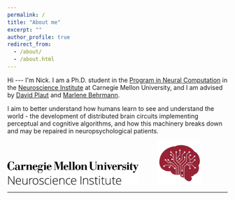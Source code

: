```yaml
---
permalink: /
title: "About me"
excerpt: ""
author_profile: true
redirect_from:
  - /about/
  - /about.html
---
```


Hi --- I'm Nick. I am a Ph.D. student in the [Program in Neural Computation](http://compneuro.cmu.edu/) in the [Neuroscience Institute](http://www.cmu.edu/ni) at Carnegie Mellon University, and I am advised by [David Plaut](http://www.cnbc.cmu.edu/~plaut/) and [Marlene Behrmann](http://www.cnbc.cmu.edu/~behrmann/).

I aim to better understand how humans learn to see and understand the world - the development of distributed brain circuits implementing perceptual and cognitive algorithms, and how this machinery breaks down and may be repaired in neuropsychological patients.

<!-- <br style="clear:both" /> -->
<p align="left">
  <img width="300" src="/images/Neuroscience_Institute_Black.png" alt="NI" style="margin-right: 20px">
  <img width="100" src="/images/CMNI_Logo_Red.png" alt="NI2" style="margin-left: 20px">
  <br>
</p>

<!-- ---   
# Publications and Pre-prints
<img align="left" src="/images/autism_pic.png" width="150" style="margin-right:10px"/> <b>[Uncharacteristic task-evoked pupillary responses implicate atypical locus coeruleus activity in autism](https://www.biorxiv.org/content/10.1101/863928v1.abstract)</b> <br>
Michael C. Granovetter, Charlie S. Burlingham, <b>Nicholas M. Blauch</b>, Nancy J. Minshaw, David J. Heeger, Marlene Behrmann (2019). <i>bioRXiv</i>.

<br style="clear:both" />
<br>
<img align="left" src="/images/ccn2019_pic.png" width="150" style="margin-right:10px"/> <b>[Computational insights into human expertise for familiar and unfamiliar face recognition](/publication/psyarxiv2019)</b> <br>
<b>Nicholas M. Blauch</b>, Marlene Behrmann, David C. Plaut. (2019). <i>PsyArxiv</i>.

<br style="clear:both" />
<br>
<img align="left" src="/images/nhb2019_pic.png" width="150" style="margin-right:10px"/> <b>[Representing Faces in 3D](/publication/nhb2019)</b> <br>
<b>Nicholas M. Blauch</b>, Marlene Behrmann. (2019)\\
<i>Nature Human Behavior</i>.

<br style="clear:both" />
<br>
<img align="left" src="/images/cogsci2017_pic.png" width="150" style="margin-right:10px"/> <b>[Functionally localized representations contain distributed information: insights from simulations of deep convolutional neural networks](/publication/cogsci2017)</b> <br>
<b>Nicholas M. Blauch</b>, Elissa Aminoff, Michael J. Tarr. (2017)\\
<i>39th Annual Proceedings of the Cognitive Science Society</i>, London U.K.
<br style="clear:both" />

---   
# Conference Presentations
<img align="left" src="/images/ccn2019_pic.png" width="150" style="margin-right:10px"/> <b>[Visual expertise and the familiar face advantage](/projects/CCN2019)</b> <br>
<b>Nicholas M. Blauch</b>, Marlene Behrmann, David Plaut.\\
Poster at <b>Cognitive Computational Neuroscience 2019</b>, Berlin Germany.

<br style="clear:both" />
<br>
<img align="left" src="/images/vss2019_pic.png" width="150" style="margin-right:10px"/> <b>[Assessing the similarity of object and scene representations through cross-validated voxel encoding models](/projects/VSS2019)</b> <br>
<b>Nicholas M. Blauch</b>, Filipe De Avile Belbute Peres, Alireza Chaman Zar, Juhi Farooqui, David Plaut, Marlene Behrmann. \\
Poster at <b>Vision Sciences 2019</b>, St. Pete Beach, FL.

<br style="clear:both" />
<br>
<img align="left" src="/images/ccn2018_pic.png" width="150" style="margin-right:10px"/> <b>[Task and stimulus normalization effects in face perception: an fMRI study](/projects/CCN2018)</b> <br>
<b>Nicholas M. Blauch</b>, Rosemary A. Cowell.\\
Poster at <b>Cognitive Computational Neuroscience 2018</b>, Philadelphia, PA.

<br style="clear:both" />
<br>
<img align="left" src="/images/cogsci2017_pic.png" width="150" style="margin-right:10px"/> <b>[Functionally localized representations contain distributed information](/talks/cogsci2017)</b> <br>
<b>Nicholas M. Blauch</b>, Elissa Aminoff, Michael J. Tarr.\\
Talk at <b>Cognitive Science 2017</b>, London, U.K.

<br style="clear:both" /> -->
---   
<!-- <br>
<p align="center">
  <img width="300" src="/images/brain.png" alt="Me" style="margin-right: 20px">
  <img width="300" src="/images/whitematter.png" alt="Also me" style="margin-left: 20px">
  <br>
  <em>Some pretty but uninformative pictures of me</em>
</p>
<br style="clear:both" /> -->


<!-- ### Recent publications
- Blauch N, Behrmann M. (2019). Representing Faces in 3D. Nature Human Behavior.
- Blauch N, Aminoff E, Tarr MJ. (2017). Functionally localized representations contain distributed information: insight from simulations of deep convolutional neural networks. 39th Annual Proceedings of the Cognitive Science Society, London U.K.

### Recent conference abstracts
- Blauch, N., Behrmann M., Plaut, D.C. (2019). Visual Expertise and the Familiar Face Advantage. Third Annual Cognitive
Computational Neuroscience Conference, 2019. Berlin, Germany.
- Blauch, N., De Avila Belbute Peres, F., Faroqui, J., Chaman Zar, A., Plaut, D., Behrmann, M. (2019). Assessing the
Similarity of Cortical Object and Scene Perception with Cross-Validated Voxel-Encoding Models. Vision Sciences Society
Annual Meeting. St. Pete Beach, FL.
- Blauch, N., Cowell, R.A. (2018). Task Demands and Stimulus Normalization in Face Perception: an fMRI Study. Second
Annual Cognitive Computational Neuroscience Conference, 2018. Philadelphia, PA.
- Blauch, N., Aminoff, E., Tarr, M.J. (2017). Understanding Cortical Face Selectivity. First Annual Cognitive Computational
Neuroscience Conference, 2017. New York, NY. -->

<!-- ### Bio
I did my undergraduate at the University of Massachusetts, Amherst, where I developed an [individual concentration](https://www.umass.edu/bdic/aboutus) in Cognitive Computational Neuroscience and minored in Physics. As an undergrad, I worked with Dave Huber on the nROUSE model of visual priming, and developed a behavioral experiment in which participants "navigated" along trajectories in a 2D isoluminant color space. I was also lucky to spend the summer after my sophomore year studying visual masking and crowding with Denis Pelli at NYU, and the following summer working on deep network simulations with Michael Tarr at CMU. After graduation, I spent a year working as a lab manager and research associate in Rosie Cowell's computational Memory and Perception Lab, learning the ins and outs of fMRI data analysis. I then returned to CMU to begin a Ph.D in Neural Computation.   -->

<!-- <div id="images" align="center">
    <img src="/images/cnbc.png" width="45%">

    <img src="/images/CMU_Logo_Horiz_Red.png" width="45%">
</div>​ -->

<!-- This is the front page of a website that is powered by the [academicpages template](https://github.com/academicpages/academicpages.github.io) and hosted on GitHub pages. [GitHub pages](https://pages.github.com) is a free service in which websites are built and hosted from code and data stored in a GitHub repository, automatically updating when a new commit is made to the respository. This template was forked from the [Minimal Mistakes Jekyll Theme](https://mmistakes.github.io/minimal-mistakes/) created by Michael Rose, and then extended to support the kinds of content that academics have: publications, talks, teaching, a portfolio, blog posts, and a dynamically-generated CV. You can fork [this repository](https://github.com/academicpages/academicpages.github.io) right now, modify the configuration and markdown files, add your own PDFs and other content, and have your own site for free, with no ads! An older version of this template powers my own personal website at [stuartgeiger.com](http://stuartgeiger.com), which uses [this Github repository](https://github.com/staeiou/staeiou.github.io).

A data-driven personal website
======
Like many other Jekyll-based GitHub Pages templates, academicpages makes you separate the website's content from its form. The content & metadata of your website are in structured markdown files, while various other files constitute the theme, specifying how to transform that content & metadata into HTML pages. You keep these various markdown (.md), YAML (.yml), HTML, and CSS files in a public GitHub repository. Each time you commit and push an update to the repository, the [GitHub pages](https://pages.github.com/) service creates static HTML pages based on these files, which are hosted on GitHub's servers free of charge.

Many of the features of dynamic content management systems (like Wordpress) can be achieved in this fashion, using a fraction of the computational resources and with far less vulnerability to hacking and DDoSing. You can also modify the theme to your heart's content without touching the content of your site. If you get to a point where you've broken something in Jekyll/HTML/CSS beyond repair, your markdown files describing your talks, publications, etc. are safe. You can rollback the changes or even delete the repository and start over -- just be sure to save the markdown files! Finally, you can also write scripts that process the structured data on the site, such as [this one](https://github.com/academicpages/academicpages.github.io/blob/master/talkmap.ipynb) that analyzes metadata in pages about talks to display [a map of every location you've given a talk](https://academicpages.github.io/talkmap.html).

Getting started
======
1. Register a GitHub account if you don't have one and confirm your e-mail (required!)
1. Fork [this repository](https://github.com/academicpages/academicpages.github.io) by clicking the "fork" button in the top right.
1. Go to the repository's settings (rightmost item in the tabs that start with "Code", should be below "Unwatch"). Rename the repository "[your GitHub username].github.io", which will also be your website's URL.
1. Set site-wide configuration and create content & metadata (see below -- also see [this set of diffs](http://archive.is/3TPas) showing what files were changed to set up [an example site](https://getorg-testacct.github.io) for a user with the username "getorg-testacct")
1. Upload any files (like PDFs, .zip files, etc.) to the files/ directory. They will appear at https://[your GitHub username].github.io/files/example.pdf.  
1. Check status by going to the repository settings, in the "GitHub pages" section

Site-wide configuration
------
The main configuration file for the site is in the base directory in [_config.yml](https://github.com/academicpages/academicpages.github.io/blob/master/_config.yml), which defines the content in the sidebars and other site-wide features. You will need to replace the default variables with ones about yourself and your site's github repository. The configuration file for the top menu is in [_data/navigation.yml](https://github.com/academicpages/academicpages.github.io/blob/master/_data/navigation.yml). For example, if you don't have a portfolio or blog posts, you can remove those items from that navigation.yml file to remove them from the header.

Create content & metadata
------
For site content, there is one markdown file for each type of content, which are stored in directories like _publications, _talks, _posts, _teaching, or _pages. For example, each talk is a markdown file in the [_talks directory](https://github.com/academicpages/academicpages.github.io/tree/master/_talks). At the top of each markdown file is structured data in YAML about the talk, which the theme will parse to do lots of cool stuff. The same structured data about a talk is used to generate the list of talks on the [Talks page](https://academicpages.github.io/talks), each [individual page](https://academicpages.github.io/talks/2012-03-01-talk-1) for specific talks, the talks section for the [CV page](https://academicpages.github.io/cv), and the [map of places you've given a talk](https://academicpages.github.io/talkmap.html) (if you run this [python file](https://github.com/academicpages/academicpages.github.io/blob/master/talkmap.py) or [Jupyter notebook](https://github.com/academicpages/academicpages.github.io/blob/master/talkmap.ipynb), which creates the HTML for the map based on the contents of the _talks directory).

**Markdown generator**

I have also created [a set of Jupyter notebooks](https://github.com/academicpages/academicpages.github.io/tree/master/markdown_generator
) that converts a CSV containing structured data about talks or presentations into individual markdown files that will be properly formatted for the academicpages template. The sample CSVs in that directory are the ones I used to create my own personal website at stuartgeiger.com. My usual workflow is that I keep a spreadsheet of my publications and talks, then run the code in these notebooks to generate the markdown files, then commit and push them to the GitHub repository.

How to edit your site's GitHub repository
------
Many people use a git client to create files on their local computer and then push them to GitHub's servers. If you are not familiar with git, you can directly edit these configuration and markdown files directly in the github.com interface. Navigate to a file (like [this one](https://github.com/academicpages/academicpages.github.io/blob/master/_talks/2012-03-01-talk-1.md) and click the pencil icon in the top right of the content preview (to the right of the "Raw | Blame | History" buttons). You can delete a file by clicking the trashcan icon to the right of the pencil icon. You can also create new files or upload files by navigating to a directory and clicking the "Create new file" or "Upload files" buttons.

Example: editing a markdown file for a talk
![Editing a markdown file for a talk](/images/editing-talk.png)

For more info
------
More info about configuring academicpages can be found in [the guide](https://academicpages.github.io/markdown/). The [guides for the Minimal Mistakes theme](https://mmistakes.github.io/minimal-mistakes/docs/configuration/) (which this theme was forked from) might also be helpful. -->
